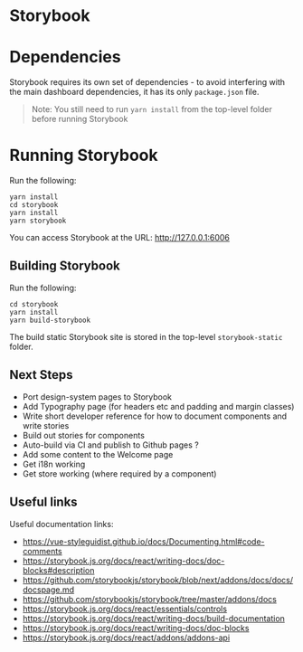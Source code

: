 # Storybook

# Dependencies

Storybook requires its own set of dependencies - to avoid interfering with the main dashboard dependencies, it
has its only `package.json` file.

> Note: You still need to run `yarn install` from the top-level folder before running Storybook

# Running Storybook

Run the following:

```
yarn install
cd storybook
yarn install
yarn storybook
```

You can access Storybook at the URL: http://127.0.0.1:6006

## Building Storybook

Run the following:

```
cd storybook
yarn install
yarn build-storybook
```

The build static Storybook site is stored in the top-level `storybook-static` folder.

## Next Steps

- Port design-system pages to Storybook
- Add Typography page (for headers etc and padding and margin classes)
- Write short developer reference for how to document components and write stories
- Build out stories for components
- Auto-build via CI and publish to Github pages ?
- Add some content to the Welcome page
- Get i18n working
- Get store working (where required by a component)

## Useful links

Useful documentation links:

- https://vue-styleguidist.github.io/docs/Documenting.html#code-comments
- https://storybook.js.org/docs/react/writing-docs/doc-blocks#description
- https://github.com/storybookjs/storybook/blob/next/addons/docs/docs/docspage.md
- https://github.com/storybookjs/storybook/tree/master/addons/docs
- https://storybook.js.org/docs/react/essentials/controls
- https://storybook.js.org/docs/react/writing-docs/build-documentation
- https://storybook.js.org/docs/react/writing-docs/doc-blocks
- https://storybook.js.org/docs/react/addons/addons-api